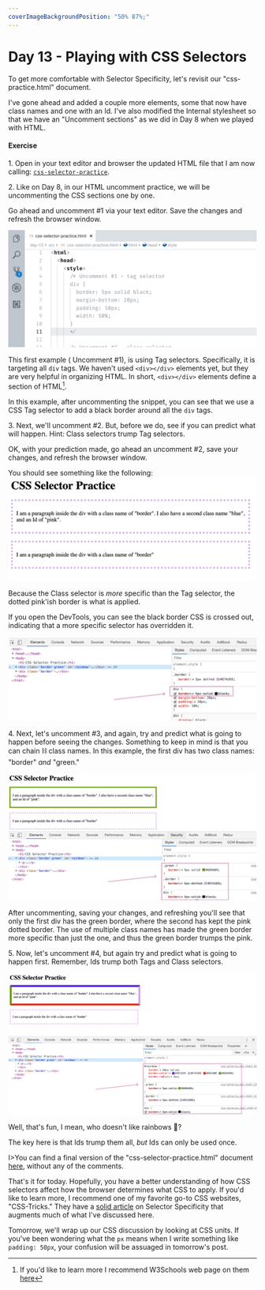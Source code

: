 ```yaml
---
coverImageBackgroundPosition: "50% 87%;"
---
```


# Day 13 - Playing with CSS Selectors

To get more comfortable with Selector Specificity, let's revisit our "css-practice.html" document.  

I've gone ahead and added a couple more elements, some that now have class names and one with an Id.  I've also modified the Internal stylesheet so that we have an "Uncomment sections" as we did in Day 8 when we played with HTML.

#### Exercise

1\. Open in your text editor and browser the updated HTML file that I am now calling: [`css-selector-practice`](src/css-selector-practice). 

2\. Like on Day 8, in our HTML uncomment practice, we will be uncommenting the CSS sections one by one.

Go ahead and uncomment #1 via your text editor.  Save the changes and refresh the browser window.

![](public/assets/uncomment-1.gif)

This first example ( Uncomment #1), is using Tag selectors.  Specifically, it is targeting all `div` tags.  We haven't used `<div></div>` elements yet, but they are very helpful in organizing HTML. In short, `<div></div>` elements define a section of HTML[^div].

In this example, after uncommenting the snippet, you can see that we use a CSS Tag selector to add a black border around all the `div` tags.

3\. Next, we'll uncomment #2.  But, before we do, see if you can predict what will happen. Hint: Class selectors trump Tag selectors.

OK, with your prediction made, go ahead an uncomment #2, save your changes, and refresh the browser window.

You should see something like the following:
![](public/assets/uncomment-2.png)

Because the Class selector is _more_ specific than the Tag selector, the dotted pink'ish border is what is applied.

If you open the DevTools, you can see the black border CSS is crossed out, indicating that a more specific selector has overridden it.

![](public/assets/uncomment-2-devtools.png)

4\. Next, let's uncomment #3, and again, try and predict what is going to happen before seeing the changes.  Something to keep in mind is that you can chain ⛓ class names.  In this example, the first div has two class names: "border" _and_ "green."

![](public/assets/uncomment-3.png)

After uncommenting, saving your changes, and refreshing you'll see that only the first div has the green border, where the second has kept the pink dotted border. The use of multiple class names has made the green border more specific than just the one, and thus the green border trumps the pink.

5\. Now, let's uncomment #4, but again try and predict what is going to happen first.  Remember, Ids trump both Tags and Class selectors.

![](public/assets/uncomment-4.png)

Well, that's fun, I mean, who doesn't like rainbows 🌈?

The key here is that Ids trump them all, _but_ Ids can only be used once.

I>You can find a final version of the "css-selector-practice.html" document [here](src/css-selector-practice-final), without any of the comments.

That's it for today.  Hopefully, you have a better understanding of how CSS selectors affect how the browser determines what CSS to apply.  If you'd like to learn more, I recommend one of my favorite go-to CSS websites, "CSS-Tricks."  They have a [solid article](https://css-tricks.com/multiple-class-id-selectors/) on Selector Specificity that augments much of what I've discussed here.

Tomorrow, we'll wrap up our CSS discussion by looking at CSS units.  If you've been wondering what the `px` means when I write something like `padding: 50px`, your confusion will be assuaged in tomorrow's post.

[^div]: If you'd like to learn more I recommend W3Schools web page on them [here](https://www.w3schools.com/tags/tag_div.asp)